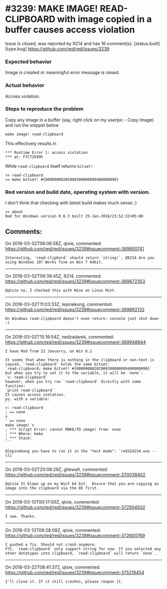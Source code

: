
#3239: MAKE IMAGE! READ-CLIPBOARD with image copied in a buffer causes access violation
================================================================================
Issue is closed, was reported by 9214 and has 16 comment(s).
[status.built] [type.bug]
<https://github.com/red/red/issues/3239>

### Expected behavior
Image is created or meaningful error message is raised.
### Actual behavior
Access violation.
### Steps to reproduce the problem
Copy any image in a buffer (say, right click on my userpic - Copy Image) and run the snippet below
```Red
make image! read-clipboard
 ```
This effectively results in
```Red
*** Runtime Error 1: access violation
*** at: F7C73599h
```
While `read-clipboard` itself returns `bitset!`
```Red
>> read-clipboard
== make bitset! #{0000000020C000300000009400000090}
```

### Red version and build date, operating system with version.
I don't think that checking with latest build makes much sense ;)
```Red
>> about
Red for Windows version 0.6.3 built 25-Jan-2018/23:52:32+05:00
```


Comments:
--------------------------------------------------------------------------------

On 2018-03-02T08:06:58Z, qtxie, commented:
<https://github.com/red/red/issues/3239#issuecomment-369850741>

    Interesting, `read-clipbord` should return `string!`. @9214 Are you using Windows 10? Works fine on Win 7 64bit.

--------------------------------------------------------------------------------

On 2018-03-02T09:39:45Z, 9214, commented:
<https://github.com/red/red/issues/3239#issuecomment-369872353>

    @qtxie no, I checked this with Wine on Linux Mint.

--------------------------------------------------------------------------------

On 2018-03-02T11:03:33Z, lepinekong, commented:
<https://github.com/red/red/issues/3239#issuecomment-369892132>

    On Windows read-clipboard doesn't even return: console just shut down :)

--------------------------------------------------------------------------------

On 2018-03-02T15:16:54Z, nedzadarek, commented:
<https://github.com/red/red/issues/3239#issuecomment-369948844>

    I have Red from 21 Januarry, on Win 8.1
    
    It seems that when there is nothing in the clipboard or non-text is copied, `read-clipboard` holds the same bitset:
    `read-clipboard; make bitset! #{0000000020C000300000009400000090}`
    but when you try to set it to the variable, it will be `none`:
    `v: read-clipboard`
    however, when you try run `read-clipboard` directly with some function:
    `print read-clipboard`
    It causes access violation.
    ps. with a variable:
    ```
    v: read-clipboard
    ; == none
    v
    ' == none
    make image! v
    ; *** Script Error: cannot MAKE/TO image! from: none
    ; *** Where: make
    ; *** Stack:
    ```
    
    @lepinekong you have to run it in the "text mode": `red324234.exe --cli`

--------------------------------------------------------------------------------

On 2018-03-02T20:08:29Z, gltewalt, commented:
<https://github.com/red/red/issues/3239#issuecomment-370038402>

    @qtxie It blows up on my Win7 64 bit.  Ensure that you are copying an image into the clipboard via the OS first.

--------------------------------------------------------------------------------

On 2018-03-13T00:17:00Z, qtxie, commented:
<https://github.com/red/red/issues/3239#issuecomment-372504502>

    I see. Thanks.

--------------------------------------------------------------------------------

On 2018-03-13T09:28:09Z, qtxie, commented:
<https://github.com/red/red/issues/3239#issuecomment-372600769>

    I pushed a fix. Should not crash anymore.
    FYI. `read-clipboard` only support string for now. If you selected any other datatypes into clipboard, `read-clipboard` will return `none`.

--------------------------------------------------------------------------------

On 2018-03-22T08:41:37Z, qtxie, commented:
<https://github.com/red/red/issues/3239#issuecomment-375219454>

    I'll close it. If it still crashes, please reopen it.

